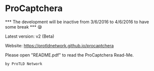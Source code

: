# ProCaptchera
*** The development will be inactive from 3/6/2016 to 4/6/2016 to have some break *** :sleepy: 

Latest version: v2 (Beta)

Website: https://protldnetwork.github.io/procaptchera

Please open "README.pdf" to read the ProCaptchera Read-Me.

`by ProTLD Network`